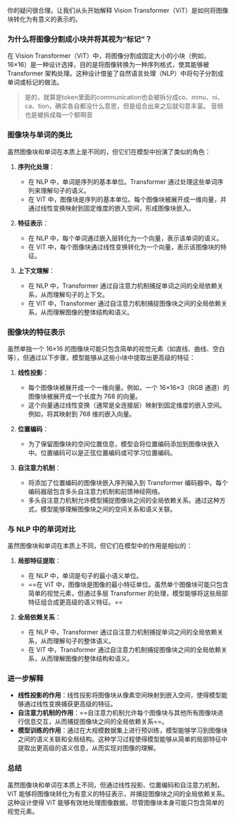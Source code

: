 你的疑问很合理。让我们从头开始解释 Vision Transformer（ViT）是如何将图像块转化为有意义的表示的。

### 为什么将图像分割成小块并将其视为“标记”？
在 Vision Transformer（ViT）中，将图像分割成固定大小的小块（例如，16×16）是一种设计选择，目的是将图像转换为一种序列格式，使其能够被 Transformer 架构处理。这种设计借鉴了自然语言处理（NLP）中将句子分割成单词或标记的做法。

> 是的，就算是token里面的communication也会被拆分成co、mmu、ni、ca、tion，确实各自都没什么意思，但是组合出来之后就句意丰富。
> 音频也是被拆成每一个额啊音

### 图像块与单词的类比
虽然图像块和单词在本质上是不同的，但它们在模型中扮演了类似的角色：

1. **序列化处理**：
   - 在 NLP 中，单词是序列的基本单位。Transformer 通过处理这些单词序列来理解句子的语义。
   - 在 ViT 中，图像块是序列的基本单位。每个图像块被展开成一维向量，并通过线性变换映射到固定维度的嵌入空间，形成图像块嵌入。

2. **特征表示**：
   - 在 NLP 中，每个单词通过嵌入层转化为一个向量，表示该单词的语义。
   - 在 ViT 中，每个图像块通过线性变换转化为一个向量，表示该图像块的特征。

3. **上下文理解**：
   - 在 NLP 中，Transformer 通过自注意力机制捕捉单词之间的全局依赖关系，从而理解句子的上下文。
   - 在 ViT 中，Transformer 通过自注意力机制捕捉图像块之间的全局依赖关系，从而理解图像的整体结构和语义。

### 图像块的特征表示
虽然单独一个 16×16 的图像块可能只包含简单的视觉元素（如直线、曲线、空白等），但通过以下步骤，模型能够从这些小块中提取出更高级的特征：

1. **线性投影**：
   - 每个图像块被展开成一个一维向量。例如，一个 16×16×3（RGB 通道）的图像块被展开成一个长度为 768 的向量。
   - 这个向量通过线性变换（通常是全连接层）映射到固定维度的嵌入空间。例如，将其映射到 768 维的嵌入向量。

2. **位置编码**：
   - 为了保留图像块的空间位置信息，模型会将位置编码添加到图像块嵌入中。位置编码可以是正弦位置编码或可学习位置编码。

3. **自注意力机制**：
   - 将添加了位置编码的图像块嵌入序列输入到 Transformer 编码器中。每个编码器层包含多头自注意力机制和前馈神经网络。
   - 多头自注意力机制允许模型捕捉图像块之间的全局依赖关系。通过这种方式，模型能够理解图像块之间的空间关系和语义关联。

### 与 NLP 中的单词对比
虽然图像块和单词在本质上不同，但它们在模型中的作用是相似的：

1. **局部特征提取**：
   - 在 NLP 中，单词是句子的最小语义单位。
   - ==在 ViT 中，图像块是图像的最小特征单位。虽然单个图像块可能只包含简单的视觉元素，但通过多层 Transformer 的处理，模型能够将这些局部特征组合成更高级的语义特征。==

2. **全局依赖关系**：
   - 在 NLP 中，Transformer 通过自注意力机制捕捉单词之间的全局依赖关系，从而理解句子的整体语义。
   - 在 ViT 中，Transformer 通过自注意力机制捕捉图像块之间的全局依赖关系，从而理解图像的整体结构和语义。

### 进一步解释
- **线性投影的作用**：线性投影将图像块从像素空间映射到嵌入空间，使得模型能够通过线性变换捕获更高级的特征。
- **自注意力机制的作用**：==自注意力机制允许每个图像块与其他所有图像块进行信息交互，从而捕捉图像块之间的全局依赖关系==。
- **模型训练的作用**：通过在大规模数据集上进行预训练，模型能够学习到图像块之间的语义关联和全局结构。这种学习过程使得模型能够从简单的局部特征中提取出更高级的语义信息，从而实现对图像的理解。

### 总结
虽然图像块和单词在本质上不同，但通过线性投影、位置编码和自注意力机制，ViT 能够将图像块转化为有意义的特征表示，并捕捉图像块之间的全局依赖关系。这种设计使得 ViT 能够有效地处理图像数据，尽管图像块本身可能只包含简单的视觉元素。